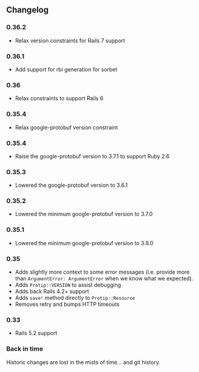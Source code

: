 ## Changelog

### 0.36.2

  * Relax version constraints for Rails 7 support

### 0.36.1

  * Add support for rbi generation for sorbet

### 0.36

  * Relax constraints to support Rails 6

### 0.35.4

  * Relax google-protobuf version constraint

### 0.35.4

  * Raise the google-protobuf version to 3.7.1 to support Ruby 2.6

### 0.35.3

  * Lowered the google-protobuf version to 3.6.1

### 0.35.2

  * Lowered the minimum google-protobuf version to 3.7.0

### 0.35.1

  * Lowered the minimum google-protobuf version to 3.8.0

### 0.35

  * Adds slightly more context to some error messages (i.e. provide more than `ArgumentError: ArgumentError` when we know what we expected).
  * Adds `Protip::VERSION` to assist debugging
  * Adds back Rails 4.2+ support
  * Adds `save!` method directly to `Protip::Resource`
  * Removes retry and bumps HTTP timeouts

### 0.33

  * Rails 5.2 support

### Back in time

Historic changes are lost in the mists of time... and git history.
